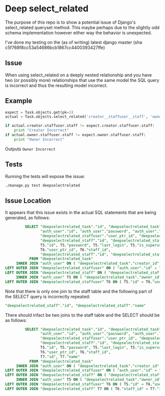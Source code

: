 # Deep select_related

The purpose of this repo is to show a potential issue of Django's select_related 
queryset method. This maybe perhaps due to the slightly odd schema implementation however
either way the behavior is unexpected.

I've done my testing on the (as of writing) latest django master (sha c5f768f8cc53a54686bcb1867cc4400393427ffe)

## Issue

When using select_related on a deeply nested relationship and you have two (or possibly more)
relationships that use the same model the SQL query is incorrect and thus
the resulting model incorrect. 

## Example

```python
expect = Task.objects.get(pk=1)
actual = Task.objects.select_related('creator__staffuser__staff', 'owner__staffuser__staff').get(pk=1)

if actual.creator.staffuser.staff != expect.creator.staffuser.staff:
    print "Creator Incorrect"
if actual.owner.staffuser.staff != expect.owner.staffuser.staff:
    print "Owner Incorrect"
```

Outputs ```Owner Incorrect```

## Tests

Running the tests will expose the issue:

```bash
./manage.py test deepselectrelated
```

## Issue Location

It appears that this issue exists in the actual SQL statements that are being 
generated, as follows:

```sql
         SELECT "deepselectrelated_task"."id", "deepselectrelated_task"."title", "deepselectrelated_task"."creator_id", "deepselectrelated_task"."owner_id", 
                "auth_user"."id", "auth_user"."password", "auth_user"."last_login", "auth_user"."is_superuser", "auth_user"."username", "auth_user"."first_name", "auth_user"."last_name", "auth_user"."email", "auth_user"."is_staff", "auth_user"."is_active", "auth_user"."date_joined", 
                "deepselectrelated_staffuser"."user_ptr_id", "deepselectrelated_staffuser"."staff_id", 
                "deepselectrelated_staff"."id", "deepselectrelated_staff"."name", 
                T5."id", T5."password", T5."last_login", T5."is_superuser", T5."username", T5."first_name", T5."last_name", T5."email", T5."is_staff", T5."is_active", T5."date_joined", 
                T6."user_ptr_id", T6."staff_id", 
                "deepselectrelated_staff"."id", "deepselectrelated_staff"."name" 
           FROM "deepselectrelated_task" 
     INNER JOIN "auth_user" ON ( "deepselectrelated_task"."creator_id" = "auth_user"."id" ) 
LEFT OUTER JOIN "deepselectrelated_staffuser" ON ( "auth_user"."id" = "deepselectrelated_staffuser"."user_ptr_id" ) 
LEFT OUTER JOIN "deepselectrelated_staff" ON ( "deepselectrelated_staffuser"."staff_id" = "deepselectrelated_staff"."id" ) 
     INNER JOIN "auth_user" T5 ON ( "deepselectrelated_task"."owner_id" = T5."id" ) 
LEFT OUTER JOIN "deepselectrelated_staffuser" T6 ON ( T5."id" = T6."user_ptr_id" )
```

Note that there is only one join to the staff table and the following part of the SELECT query is incorrectly repeated:

```sql
"deepselectrelated_staff"."id", "deepselectrelated_staff"."name"
```

There should infact be two joins to the staff table and the SELECT should be as follows:

```sql
         SELECT "deepselectrelated_task"."id", "deepselectrelated_task"."title", "deepselectrelated_task"."creator_id", "deepselectrelated_task"."owner_id", 
                "auth_user"."id", "auth_user"."password", "auth_user"."last_login", "auth_user"."is_superuser", "auth_user"."username", "auth_user"."first_name", "auth_user"."last_name", "auth_user"."email", "auth_user"."is_staff", "auth_user"."is_active", "auth_user"."date_joined", 
                "deepselectrelated_staffuser"."user_ptr_id", "deepselectrelated_staffuser"."staff_id", 
                "deepselectrelated_staff"."id", "deepselectrelated_staff"."name", 
                T5."id", T5."password", T5."last_login", T5."is_superuser", T5."username", T5."first_name", T5."last_name", T5."email", T5."is_staff", T5."is_active", T5."date_joined", 
                T6."user_ptr_id", T6."staff_id", 
                T7."id", T7."name" 
           FROM "deepselectrelated_task" 
     INNER JOIN "auth_user" ON ( "deepselectrelated_task"."creator_id" = "auth_user"."id" ) 
LEFT OUTER JOIN "deepselectrelated_staffuser" ON ( "auth_user"."id" = "deepselectrelated_staffuser"."user_ptr_id" ) 
LEFT OUTER JOIN "deepselectrelated_staff" ON ( "deepselectrelated_staffuser"."staff_id" = "deepselectrelated_staff"."id" ) 
     INNER JOIN "auth_user" T5 ON ( "deepselectrelated_task"."owner_id" = T5."id" ) 
LEFT OUTER JOIN "deepselectrelated_staffuser" T6 ON ( T5."id" = T6."user_ptr_id" )
LEFT OUTER JOIN "deepselectrelated_staff" T7 ON ( T6."staff_id" = T7."id" )
```